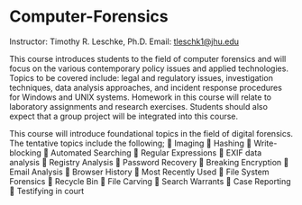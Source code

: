 # Computer-Forensics
Instructor: Timothy R. Leschke, Ph.D.
Email: tleschk1@jhu.edu

This course introduces students to the field of computer forensics and will focus on the various contemporary policy issues and applied technologies. Topics to be covered include: legal and regulatory issues, investigation techniques, data analysis approaches, and
incident response procedures for Windows and UNIX systems. Homework in this course will relate to laboratory assignments and research exercises. Students should also expect that a group project will be integrated into this course.

This course will introduce foundational topics in the field of digital forensics. The tentative topics include the following;
 Imaging
 Hashing
 Write-blocking
 Automated Searching
 Regular Expressions
 EXIF data analysis
 Registry Analysis
 Password Recovery
 Breaking Encryption
 Email Analysis
 Browser History
 Most Recently Used
 File System Forensics
 Recycle Bin
 File Carving
 Search Warrants
 Case Reporting
 Testifying in court
